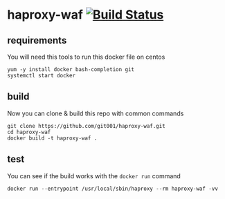 # haproxy-waf [![Build Status](https://travis-ci.org/git001/haproxy-waf.svg?branch=master)](https://travis-ci.org/git001/haproxy-waf)

## requirements

You will need this tools to run this docker file on centos

```
yum -y install docker bash-completion git
systemctl start docker
```

## build 

Now you can clone & build this repo with common commands

```
git clone https://github.com/git001/haproxy-waf.git
cd haproxy-waf
docker build -t haproxy-waf .
```

## test

You can see if the build works with the `docker run` command

```
docker run --entrypoint /usr/local/sbin/haproxy --rm haproxy-waf -vv
```
